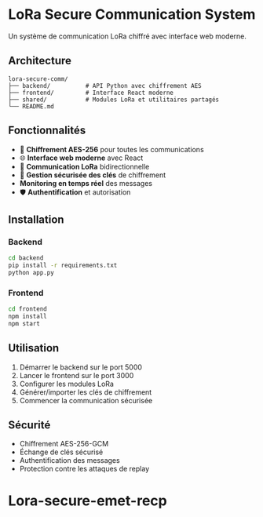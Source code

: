 # LoRa Secure Communication System

Un système de communication LoRa chiffré avec interface web moderne.

## Architecture

```
lora-secure-comm/
├── backend/          # API Python avec chiffrement AES
├── frontend/         # Interface React moderne
├── shared/           # Modules LoRa et utilitaires partagés
└── README.md
```

## Fonctionnalités

- 🔐 **Chiffrement AES-256** pour toutes les communications
- 🌐 **Interface web moderne** avec React
- 📡 **Communication LoRa** bidirectionnelle
- 🔑 **Gestion sécurisée des clés** de chiffrement
-  **Monitoring en temps réel** des messages
- 🛡️ **Authentification** et autorisation

## Installation

### Backend
```bash
cd backend
pip install -r requirements.txt
python app.py
```

### Frontend
```bash
cd frontend
npm install
npm start
```

## Utilisation

1. Démarrer le backend sur le port 5000
2. Lancer le frontend sur le port 3000
3. Configurer les modules LoRa
4. Générer/importer les clés de chiffrement
5. Commencer la communication sécurisée

## Sécurité

- Chiffrement AES-256-GCM
- Échange de clés sécurisé
- Authentification des messages
- Protection contre les attaques de replay
# Lora-secure-emet-recp
